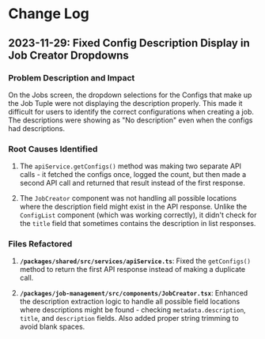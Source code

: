 # Change Log

## 2023-11-29: Fixed Config Description Display in Job Creator Dropdowns

### Problem Description and Impact

On the Jobs screen, the dropdown selections for the Configs that make up the Job Tuple were not displaying the description properly. This made it difficult for users to identify the correct configurations when creating a job. The descriptions were showing as "No description" even when the configs had descriptions.

### Root Causes Identified

1. The `apiService.getConfigs()` method was making two separate API calls - it fetched the configs once, logged the count, but then made a second API call and returned that result instead of the first response.

2. The `JobCreator` component was not handling all possible locations where the description field might exist in the API response. Unlike the `ConfigList` component (which was working correctly), it didn't check for the `title` field that sometimes contains the description in list responses.

### Files Refactored

1. **`/packages/shared/src/services/apiService.ts`**: Fixed the `getConfigs()` method to return the first API response instead of making a duplicate call.

2. **`/packages/job-management/src/components/JobCreator.tsx`**: Enhanced the description extraction logic to handle all possible field locations where descriptions might be found - checking `metadata.description`, `title`, and `description` fields. Also added proper string trimming to avoid blank spaces.